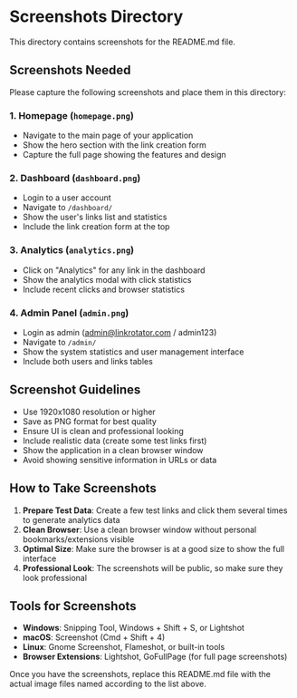 # Screenshots Directory

This directory contains screenshots for the README.md file.

## Screenshots Needed

Please capture the following screenshots and place them in this directory:

### 1. Homepage (`homepage.png`)
- Navigate to the main page of your application
- Show the hero section with the link creation form
- Capture the full page showing the features and design

### 2. Dashboard (`dashboard.png`)
- Login to a user account
- Navigate to `/dashboard/`
- Show the user's links list and statistics
- Include the link creation form at the top

### 3. Analytics (`analytics.png`)
- Click on "Analytics" for any link in the dashboard
- Show the analytics modal with click statistics
- Include recent clicks and browser statistics

### 4. Admin Panel (`admin.png`)
- Login as admin (admin@linkrotator.com / admin123)
- Navigate to `/admin/`
- Show the system statistics and user management interface
- Include both users and links tables

## Screenshot Guidelines

- Use 1920x1080 resolution or higher
- Save as PNG format for best quality
- Ensure UI is clean and professional looking
- Include realistic data (create some test links first)
- Show the application in a clean browser window
- Avoid showing sensitive information in URLs or data

## How to Take Screenshots

1. **Prepare Test Data**: Create a few test links and click them several times to generate analytics data
2. **Clean Browser**: Use a clean browser window without personal bookmarks/extensions visible
3. **Optimal Size**: Make sure the browser is at a good size to show the full interface
4. **Professional Look**: The screenshots will be public, so make sure they look professional

## Tools for Screenshots

- **Windows**: Snipping Tool, Windows + Shift + S, or Lightshot
- **macOS**: Screenshot (Cmd + Shift + 4)
- **Linux**: Gnome Screenshot, Flameshot, or built-in tools
- **Browser Extensions**: Lightshot, GoFullPage (for full page screenshots)

Once you have the screenshots, replace this README.md file with the actual image files named according to the list above.

